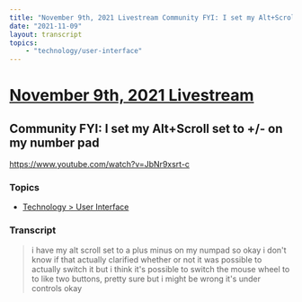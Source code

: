 ```yaml
---
title: "November 9th, 2021 Livestream Community FYI: I set my Alt+Scroll set to +/- on my number pad"
date: "2021-11-09"
layout: transcript
topics:
    - "technology/user-interface"
---
```

# [November 9th, 2021 Livestream](../2021-11-09.md)
## Community FYI: I set my Alt+Scroll set to +/- on my number pad
https://www.youtube.com/watch?v=JbNr9xsrt-c

### Topics
* [Technology > User Interface](../topics/technology/user-interface.md)

### Transcript

> i have my alt scroll set to a plus minus on my numpad so okay i don't know if that actually clarified whether or not it was possible to actually switch it but i think it's possible to switch the mouse wheel to to like two buttons, pretty sure but i might be wrong it's under controls okay
